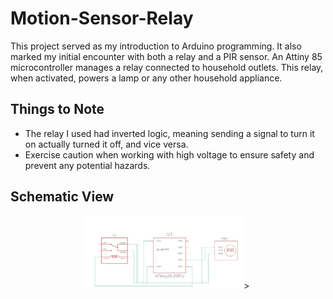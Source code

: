 # Motion-Sensor-Relay
This project served as my introduction to Arduino programming. It also marked my initial encounter with both a relay and a PIR sensor.
An Attiny 85 microcontroller manages a relay connected to household outlets. This relay, when activated, powers a lamp or any other household appliance.
## Things to Note ##

- The relay I used had inverted logic, meaning sending a signal to turn it on actually turned it off, and vice versa.
- Exercise caution when working with high voltage to ensure safety and prevent any potential hazards. 

## Schematic View ##
<p align="center">
  <img src="https://raw.githubusercontent.com/AydenBravender/Motion-Sensor-Relay/main/Screenshot%202023-10-14%20160903.jpg" alt="Image" width="50%" height="50%">>
</p>


